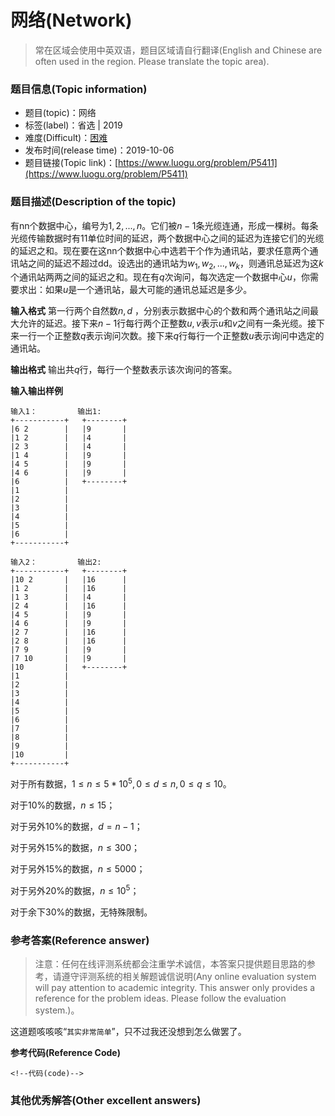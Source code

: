# 网络(Network)
> 常在区域会使用中英双语，题目区域请自行翻译(English and Chinese are often used in the region. Please translate the topic area).

### 题目信息(Topic information)

- 题目(topic)：网络
- 标签(label)：省选 | 2019
- 难度(Difficult)：[困难](../difficult)
- 发布时间(release time)：2019-10-06
- 题目链接(Topic link)：[https://www.luogu.org/problem/P5411](https://www.luogu.org/problem/P5411)

### 题目描述(Description of the topic)

有nn个数据中心，编号为$1,2,...,n$。它们被$n−1$条光缆连通，形成一棵树。每条光缆传输数据时有11单位时间的延迟，两个数据中心之间的延迟为连接它们的光缆的延迟之和。现在要在这nn个数据中心中选若干个作为通讯站，要求任意两个通讯站之间的延迟不超过dd。设选出的通讯站为$w_1,w_2,...,w_k$，则通讯总延迟为这$k$个通讯站两两之间的延迟之和。现在有$q$次询问，每次选定一个数据中心$u$，你需要求出：如果$u$是一个通讯站，最大可能的通讯总延迟是多少。

**输入格式**
第一行两个自然数$n,d$ ，分别表示数据中心的个数和两个通讯站之间最大允许的延迟。接下来$n−1$行每行两个正整数$u,v$表示$u$和$v$之间有一条光缆。接下来一行一个正整数$q$表示询问次数。接下来$q$行每行一个正整数$u$表示询问中选定的通讯站。

**输出格式**
输出共$q$行，每行一个整数表示该次询问的答案。

**输入输出样例**
```
输入1：         输出1:
+-----------+   +--------+
|6 2        |   |9       |
|1 2        |   |4       |
|2 3        |   |4       |
|1 4        |   |9       |
|4 5        |   |9       |
|4 6        |   |9       |
|6          |   +--------+
|1          |   
|2          |   
|3          |   
|4          |   
|5          |   
|6          |   
+-----------+

输入2：         输出2:
+-----------+   +--------+
|10 2       |   |16      |
|1 2        |   |16      |
|1 3        |   |4       |
|2 4        |   |16      |
|4 5        |   |9       |
|4 6        |   |9       |
|2 7        |   |16      |
|2 8        |   |16      |
|7 9        |   |9       |
|7 10       |   |9       |
|10         |   +--------+
|1          |   
|2          |
|3          |   
|4          |
|5          |   
|6          |
|7          |   
|8          |
|9          |   
|10         |   
+-----------+
```
对于所有数据，$1 \le n \le 5*10^5,0 \le d \le n,0 \le q \le 10$。

对于10%的数据，$n \le 15$；

对于另外10%的数据，$d=n−1$；

对于另外15%的数据，$n \le 300$；

对于另外15%的数据，$n \le 5000$；

对于另外20%的数据，$n \le 10^5$；

对于余下30%的数据，无特殊限制。

### 参考答案(Reference answer)

> 注意：任何在线评测系统都会注重学术诚信，本答案只提供题目思路的参考，请遵守评测系统的相关解题诚信说明(Any online evaluation system will pay attention to academic integrity. This answer only provides a reference for the problem ideas. Please follow the evaluation system.)。

这道题咳咳咳“`其实非常简单`”，只不过我还没想到怎么做罢了。

**参考代码(Reference Code)**

```
<!--代码(code)-->
```

### 其他优秀解答(Other excellent answers)

<!--其他优秀解答(Other excellent answers)-->